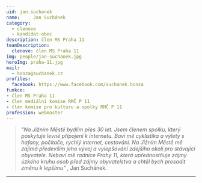```yaml
---
uid: jan.suchanek
name:     Jan Suchánek
category:
  - clenove
  - kandidat-obec
description: člen MS Praha 11 
teamDescription:
  clenove: člen MS Praha 11
img: people/jan-suchanek.jpg
heroImg: praha-11.jpg
mail:
  - honza@suchanek.cz
profiles:
  facebook: https://www.facebook.com/suchanek.honza
funkce: 
- člen MS Praha 11
- člen mediální komise RMČ P 11
- člen komise pro kulturu a spolky RMČ P 11
profession: webmaster
---
```



>*"Na Jižním Městě bydlím přes 30 let. Jsem členem spolku, který poskytuje levné připojení k internetu. Baví mě cyklistika a výlety s hafany, počítače, rychlý internet, cestování. Na Jižním Městě mě zajímá především jeho vývoj a vylepšování zdejšího okolí pro stávající obyvatele. Nebaví mě radnice Prahy 11, která upřednostňuje zájmy úzkého kruhu osob před zájmy obyvatelstva a chtěl bych prosadit změnu k lepšímu"* , Jan Suchánek.



---
